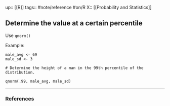 up:: [[R]]
tags:: #note/reference #on/R 
X:: [[Probability and Statistics]]

## Determine the value at a certain percentile

Use `qnorm()`

Example:

```
male_avg <- 69
male_sd <- 3

# Determine the height of a man in the 99th percentile of the distribution.

qnorm(.99, male_avg, male_sd)
```

---
### References


